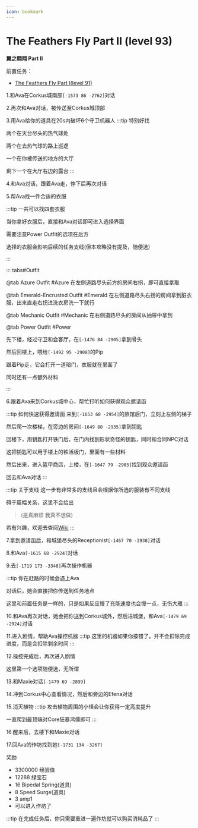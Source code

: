 ```yaml
---
icon: bookmark
---
```

# The Feathers Fly Part II (level 93)

**翼之翱翔 Part II**

前置任务：
+ [The Feathers Fly Part I(level 91)](/WynncraftCNguide/quests/lvl91-100/level%2091%20-%20The%20Feathers%20Fly%20Part%20I.html)

1.和Ava在Corkus城南部`[-1573 86 -2762]`对话

2.再次和Ava对话，被传送至Corkus城顶部

3.用Ava给你的道具在20s内破坏6个守卫机器人
:::tip
特别好找

两个在天台尽头的热气球处

两个在去热气球的路上巡逻

一个在你被传送的地方的大厅

剩下一个在大厅右边的露台
:::

4.和Ava对话，跟着Ava走，停下后再次对话

5.帮Ava找一件合适的衣服

:::tip
一共可以找四套衣服

当你拿好衣服后，直接和Ava对话即可进入选择界面

需要注意Power Outfit的选项在后方

选择的衣服会影响后续的任务支线(但本攻略没有提及，随便选)

:::

::: tabs#Outfit


@tab Azure Outfit #Azure
在左侧道路尽头前方的房间右拐，即可直接拿取

@tab Emerald-Encrusted Outfit #Emerald
在左侧道路尽头右拐的房间拿到脏衣服，出来直走右拐进洗衣房洗一下就行

@tab Mechanic Outfit #Mechanic
在右侧道路尽头的房间从抽屉中拿到

@tab Power Outfit #Power

先下楼，经过守卫和会客厅，在`[-1476 84 -2905]`拿到骨头

然后回楼上，喂给`[-1492 95 -2908]`的Pip

跟着Pip走，它会打开一道暗门，衣服就在里面了

同时还有一点额外材料


:::

6.跟着Ava来到Corkus城中心，帮忙打听如何获得观众邀请函

:::tip 如何快速获得邀请函
来到`[-1653 68 -2954]`的旅馆后门，立刻上左侧的梯子

然后爬一次楼梯，在旁边的房间`[-1649 80 -2935]`拿到钥匙

回楼下，用钥匙打开铁门后，在门内找到形状奇怪的钥匙，同时和合同NPC对话

这把钥匙可以用于楼上的铁活板门，里面有一些材料

然后出来，进入盔甲商店，上楼，在`[-1647 79 -2903]`找到观众邀请函

回去和Ava对话
:::

:::tip 关于支线
这一步有非常多的支线且会根据你所选的服装有不同支线

碍于篇幅关系，这里不会给出

>(是真麻烦 我真不想做)

若有兴趣，欢迎去查阅[Wiki](https://wynncraft.fandom.com/wiki/The_Feathers_Fly_Part_II)
:::

7.拿到邀请函后，和城堡尽头的Receptionist`[-1467 70 -2938]`对话

8.和Ava`[-1615 68 -2924]`对话

9.去`[-1719 173 -3348]`再次操作机器

:::tip
你在赶路的时候会遇上Ava

对话后，她会直接把你传送到任务地点

这里和前置任务是一样的，只是如果反应慢了充能速度也会慢一点，无伤大雅
:::

10.和Ava再次对话，她会把你送到Corkus城外，然后进城堡，和Ava`[-1479 69 -2924]`对话

11.进入剧情，帮助Ava操控机器
:::tip
这里的机器如果你按错了，并不会扣除完成进度，而是会扣除剩余时间
:::

12.操控完成后，再次进入剧情

这里第一个选项随便选，无所谓

13.和Maxie对话`[-1479 69 -2899]`

14.冲到Corkus中心查看情况，然后和旁边的Efena对话

15.消灭植物
:::tip
攻击植物周围的小怪会让你获得一定高度提升

一直爬到最顶端对Core狂暴鸿儒即可
:::

16.醒来后，去楼下和Maxie对话

17.回Ava的作坊找到她`[-1731 134 -3267]`

奖励
+ 3300000 经验值
+ 12288 绿宝石
+ 16 Bipedal Spring(道具)
+ 8 Speed Surge(道具)
+ 3 amp1
+ 可以进入作坊了

:::tip
在完成任务后，你只需要重进一遍作坊就可以购买消耗品了
:::